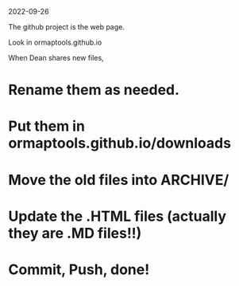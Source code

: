2022-09-26

The github project is the web page. 

Look in ormaptools.github.io

When Dean shares new files,

# Rename them as needed.
# Put them in ormaptools.github.io/downloads
# Move the old files into ARCHIVE/
# Update the .HTML files (actually they are .MD files!!)
# Commit, Push, done!

